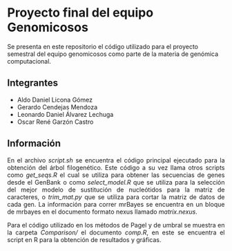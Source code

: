 # Proyecto final del equipo Genomicosos
Se presenta en este repositorio el código utilizado para el proyecto semestral del equipo genomicosos como parte de la materia de genómica computacional. 

## Integrantes
- Aldo Daniel Licona Gómez
- Gerardo Cendejas Mendoza
- Leonardo Daniel Álvarez Lechuga
- Oscar René Garzón Castro

## Información

<p align="justify"> En el archivo <i>script.sh</i> se encuentra el código principal ejecutado para la obtención del árbol filogenético. Este código a su vez llama otros scripts como <i>get_seqs.R</i> el cual se utiliza para obtener las secuencias de genes desde el GenBank o como <i>select_model.R </i>que se utiliza para la selección del mejor modelo de sustitución de nucleótidos para la matriz de caracteres, o <i>trim_mat.py</i> que se utiliza para cortar la matriz de datos de cada gen. La información para correr mrBayes se encuentra en un bloque de mrbayes en el documento formato nexus llamado <i>matrix.nexus</i>.</p>

<p align="justify"> Para el código utilizado en los métodos de Pagel y de umbral se muestra en la carpeta <i>Comparison/</i> el documento <i>comp.R</i>, en este se encuentra el script en R para la obtención de resultados y gráficas. </p>
